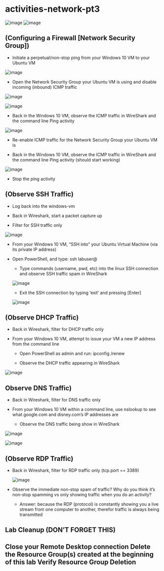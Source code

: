 # activities-network-pt3


![image](https://github.com/user-attachments/assets/4ed2242a-809c-45a7-9fab-4091aef6f850)    ![image](https://github.com/user-attachments/assets/8ad90810-eb97-4e8a-877a-8c34541b3594)






<h2>(Configuring a Firewall [Network Security Group])</h2>




  
- Initiate a perpetual/non-stop ping from your Windows 10 VM to your Ubuntu VM

![image](https://github.com/user-attachments/assets/1e52d039-8200-482b-9d4b-dd10a656a03d)

   
  - Open the Network Security Group your Ubuntu VM is using and disable incoming (inbound) ICMP traffic

![image](https://github.com/user-attachments/assets/0d380db0-5275-4e8f-b5b5-05eef980f160)

![image](https://github.com/user-attachments/assets/f3355f26-b9f7-4c48-9a85-83d604208e87)



  - Back in the Windows 10 VM, observe the ICMP traffic in WireShark and the command line Ping activity

![image](https://github.com/user-attachments/assets/22c8188b-d56b-4760-910a-59a2f76859b4)

  - Re-enable ICMP traffic for the Network Security Group your Ubuntu VM is


  - Back in the Windows 10 VM, observe the ICMP traffic in WireShark and the command line Ping activity (should start working)

![image](https://github.com/user-attachments/assets/09a49b71-7be5-441b-8074-4896fa57b73a)



  - Stop the ping activity

<h2>(Observe SSH Traffic)</h2>


- Log back into the windows-vm
- Back in Wireshark, start a packet capture up


- Filter for SSH traffic only

![image](https://github.com/user-attachments/assets/02f28c9f-d2b4-458b-9fbb-8974885f2396)

- From your Windows 10 VM, “SSH into” your Ubuntu Virtual Machine (via its private IP address)


- Open PowerShell, and type: ssh labuser@<private IP address>


    - Type commands (username, pwd, etc) into the linux SSH connection and observe SSH traffic spam in WireShark
 
  ![image](https://github.com/user-attachments/assets/b8fc99f2-4aa4-42b3-a26a-f936a05935e1)

 

    - Exit the SSH connection by typing ‘exit’ and pressing [Enter]

  ![image](https://github.com/user-attachments/assets/e308f200-1c36-470b-a5df-ec1b5fe52141)



<h2>(Observe DHCP Traffic)</h2>


- Back in Wireshark, filter for DHCP traffic only


  
- From your Windows 10 VM, attempt to issue your VM a new IP address from the command line
  
     - Open PowerShell as admin and run: ipconfig /renew

     - Observe the DHCP traffic appearing in WireShark

![image](https://github.com/user-attachments/assets/c0e1ae2e-a26b-49d9-90df-afc2ce49faac)

<h2>Observe DNS Traffic)</h2>


- Back in Wireshark, filter for DNS traffic only

  
- From your Windows 10 VM within a command line, use nslookup to see what google.com and disney.com’s IP addresses are
    - Observe the DNS traffic being show in WireShark


![image](https://github.com/user-attachments/assets/22c6b71e-819a-4382-b916-24fd75209a26)

![image](https://github.com/user-attachments/assets/7c46d324-c79b-4d88-b13c-d4414e6699ed)



<h2>(Observe RDP Traffic)</h2>



- Back in Wireshark, filter for RDP traffic only (tcp.port == 3389)

  ![image](https://github.com/user-attachments/assets/d9a77a78-c763-4758-b8c2-34ba63ced839)

- Observe the immediate non-stop spam of traffic? Why do you think it’s non-stop spamming vs only showing traffic when you do an activity?
    - Answer: because the RDP (protocol) is constantly showing you a live stream from one computer to another, therefor traffic is always being transmitted





<h2>Lab Cleanup (DON’T FORGET THIS)<h2/>
Close your Remote Desktop connection
Delete the Resource Group(s) created at the beginning of this lab
Verify Resource Group Deletion
